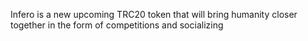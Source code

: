Infero is a new upcoming TRC20 token that will bring humanity closer together in the form of competitions and socializing
